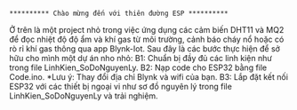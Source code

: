                                                                   ********** Chào mừng đến với thiên đường ESP **********
Ở trên là một project nhỏ trong việc ứng dụng các cảm biến DHT11 và MQ2 để đọc nhiệt độ độ ẩm và khí gas từ môi trường, cảnh báo cháy nổ hoặc có rò rỉ khí gas thông qua app Blynk-Iot.
Sau đây là các bước thực hiện để sở hữu cho mình một dự án nho nhỏ:
B1: Chuẩn bị đầy đủ các linh kiện như trong file LinhKien_SoDoNguyenLy.
B2: Nạp code cho ESP32 bằng file Code.ino.
*Lưu ý: Thay đổi địa chỉ Blynk và wifi của bạn.
B3: Lắp đặt kết nối ESP32 với các thiết bị ngoại vi như sơ đồ nguyên lý trong file LinhKien_SoDoNguyenLy và trải nghiệm.
